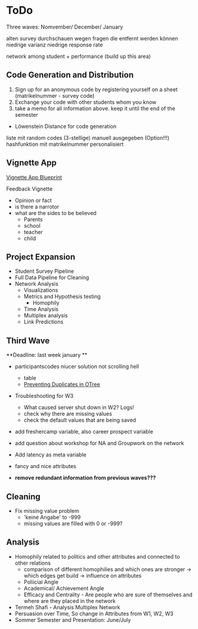 # ToDo
Three waves: Nomvember/ December/ January 

alten survey durchschauen wegen fragen die entfernt werden können 
    niedrige varianz
    niedrige response rate 

network among student + performance (build up this area)

## Code Generation and Distribution 

1. Sign up for an anonymous code by registering yourself on a sheet (matrikelnummer - survey code)
2. Exchange your code with other students whom you know 
3. take a memo for all information above. keep it until the end of the semester 

- Löwenstein Distance for code generation 

liste mit random codes (3-stellige) manuell ausgegeben (Option!!!)
    hashfunktion mit matrikelnummer 
    personalisiert 


## Vignette App

[Vignette App Blueprint](https://docs.google.com/document/d/1BRRiqEtoOX3URnHSSgDCcNFG5OksqOhchNA4S4MAbEc/edit?tab=t.0)

Feedback Vignette 
- Opinion or fact
- is there a narrotor
- what are the sides to be believed
	- Parents
	- school
	- teacher
	- child

## Project Expansion

- Student Survey Pipeline 
- Full Data Pipeline for Cleaning 
- Network Analysis 
	- Visualizations
	- Metrics and Hypothesis testing 
		- Homophily 
	- Time Analysis 
	- Multiplex analysis 
	- Link Predictions 


## Third Wave
**Deadline: last week january **
- participantscodes niucer solution not scrolling hell
	- table
	- [Preventing Duplicates in OTree](https://otree.readthedocs.io/en/latest/misc/tips_and_tricks.html#many-fields)
- Troubleshooting for W3 
	- What caused server shut down in W2? Logs!
	- check why there are missing values
	- check the default values that are being saved 

- add freshercamp variable, also career prospect variable 
- add question about workshop for NA and Groupwork on the network
- Add latency as meta variable

- fancy and nice attributes 
- **remove redundant information from previous waves???**

## Cleaning 
- Fix missing value problem 
	- 'keine Angabe' to -999
	- missing values are filled with 0 or -999?

## Analysis 
- Homophily related to politics and other attributes and connected to other relations 
	- comparison of different homophilies and which ones are stronger -> which edges get build -> influence on attributes 
	- Poliicial Angle
	- Academical/ Achievement Angle 
	- Efficacy and Centrality - Are people who are sure of themselves and where are they placed in the network 
- Termeh Shafi - Analysis Multiplex Network 
- Persuasion over Time, So change in Attributes from W1, W2, W3 
- Sommer Semester and Presentation: June/July